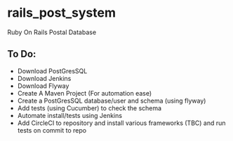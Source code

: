 # rails_post_system
Ruby On Rails Postal Database

## To Do:
- Download PostGresSQL
- Download Jenkins
- Download Flyway
- Create A Maven Project (For automation ease)
- Create a PostGresSQL database/user and schema (using flyway)
- Add tests (using Cucumber) to check the schema
- Automate install/tests using Jenkins
- Add CircleCI to repository and install various frameworks (TBC) and run tests on commit to repo
